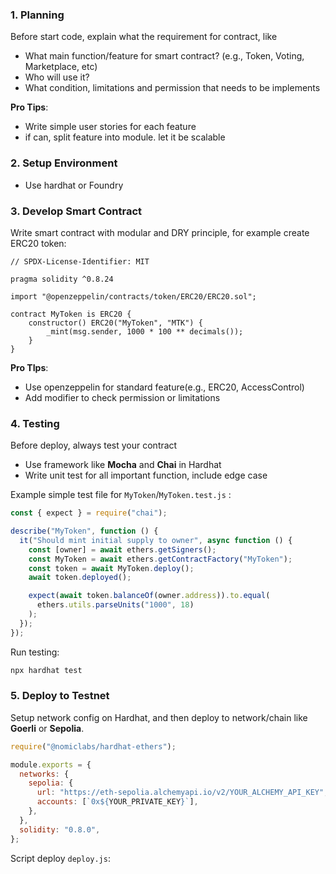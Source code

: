 ### 1. Planning
Before start code, explain what the requirement for contract, like
- What main function/feature for smart contract? (e.g., Token, Voting, Marketplace, etc)
- Who will use it?
- What condition, limitations and permission that needs to be implements

**Pro Tips**:
- Write simple user stories for each feature
- if can, split feature into module. let it be scalable

### 2. Setup Environment
- Use hardhat or Foundry

### 3. Develop Smart Contract
Write smart contract with modular and DRY principle, for example create ERC20 token:
```solidity
// SPDX-License-Identifier: MIT

pragma solidity ^0.8.24

import "@openzeppelin/contracts/token/ERC20/ERC20.sol";

contract MyToken is ERC20 {
	constructor() ERC20("MyToken", "MTK") {
		_mint(msg.sender, 1000 * 100 ** decimals());
	}
}
```

**Pro TIps**:
- Use openzeppelin for standard feature(e.g., ERC20, AccessControl)
- Add modifier to check permission or limitations

### 4. Testing
Before deploy, always test your contract
- Use framework like **Mocha** and **Chai** in Hardhat
- Write unit test for all important function, include edge case

Example simple test file for `MyToken`/`MyToken.test.js` :
```js
const { expect } = require("chai");

describe("MyToken", function () {
  it("Should mint initial supply to owner", async function () {
    const [owner] = await ethers.getSigners();
    const MyToken = await ethers.getContractFactory("MyToken");
    const token = await MyToken.deploy();
    await token.deployed();

    expect(await token.balanceOf(owner.address)).to.equal(
      ethers.utils.parseUnits("1000", 18)
    );
  });
});
```

Run testing:
```bash
npx hardhat test
```


### 5. Deploy to Testnet
Setup network config on Hardhat, and then deploy to network/chain like **Goerli** or **Sepolia**.

```js
require("@nomiclabs/hardhat-ethers");

module.exports = {
  networks: {
    sepolia: {
      url: "https://eth-sepolia.alchemyapi.io/v2/YOUR_ALCHEMY_API_KEY",
      accounts: [`0x${YOUR_PRIVATE_KEY}`],
    },
  },
  solidity: "0.8.0",
};
```

Script deploy `deploy.js`:
